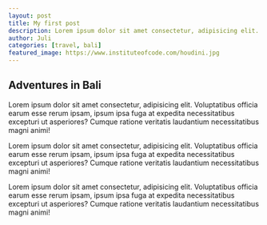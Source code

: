 ```yaml
---
layout: post
title: My first post
description: Lorem ipsum dolor sit amet consectetur, adipisicing elit.
author: Juli
categories: [travel, bali]
featured_image: https://www.instituteofcode.com/houdini.jpg
---
```


## Adventures in Bali

Lorem ipsum dolor sit amet consectetur, adipisicing elit. Voluptatibus officia earum esse rerum ipsam, ipsum ipsa fuga at expedita necessitatibus excepturi ut asperiores? Cumque ratione veritatis laudantium necessitatibus magni animi!

Lorem ipsum dolor sit amet consectetur, adipisicing elit. Voluptatibus officia earum esse rerum ipsam, ipsum ipsa fuga at expedita necessitatibus excepturi ut asperiores? Cumque ratione veritatis laudantium necessitatibus magni animi!

Lorem ipsum dolor sit amet consectetur, adipisicing elit. Voluptatibus officia earum esse rerum ipsam, ipsum ipsa fuga at expedita necessitatibus excepturi ut asperiores? Cumque ratione veritatis laudantium necessitatibus magni animi!